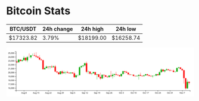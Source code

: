 # Bitcoin Stats

BTC/USDT|24h change|24h high|24h low|
|---|---|---|---|
|$17323.82|3.79%|$18199.00|$16258.74|

<img src="./chart.svg">
